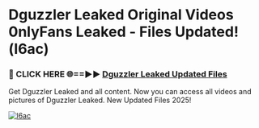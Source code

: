 # Dguzzler Leaked Original Videos 0nlyFans Leaked - Files Updated! (l6ac)

<h3>🔴 CLICK HERE 🌐==►► <a href="https://tinyurl.com/x26r9saj" rel="nofollow">Dguzzler Leaked Updated Files</a></h3>

Get Dguzzler Leaked and all content. Now you can access all videos and pictures of Dguzzler Leaked. New Updated Files 2025!

[![l6ac](https://i.imgur.com/LkgZPqh.gif)](https://tinyurl.com/x26r9saj)
